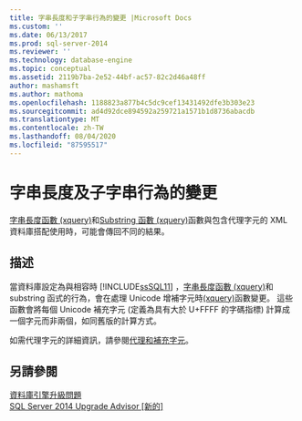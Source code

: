 ```yaml
---
title: 字串長度和子字串行為的變更 |Microsoft Docs
ms.custom: ''
ms.date: 06/13/2017
ms.prod: sql-server-2014
ms.reviewer: ''
ms.technology: database-engine
ms.topic: conceptual
ms.assetid: 2119b7ba-2e52-44bf-ac57-82c2d46a48ff
author: mashamsft
ms.author: mathoma
ms.openlocfilehash: 1188823a877b4c5dc9cef13431492dfe3b303e23
ms.sourcegitcommit: ad4d92dce894592a259721a1571b1d8736abacdb
ms.translationtype: MT
ms.contentlocale: zh-TW
ms.lasthandoff: 08/04/2020
ms.locfileid: "87595517"
---
```

# <a name="changes-to-behavior-of-string-length-and-substring"></a>字串長度及子字串行為的變更
  [字串長度函數 &#40;xquery&#41;](/sql/xquery/functions-on-string-values-string-length)和[Substring 函數 &#40;xquery&#41;](/sql/xquery/functions-on-string-values-substring)函數與包含代理字元的 XML 資料庫搭配使用時，可能會傳回不同的結果。  
  
## <a name="description"></a>描述  
 當資料庫設定為與相容時 [!INCLUDE[ssSQL11](../../includes/sssql11-md.md)] ，[字串長度函數 &#40;xquery&#41;](/sql/xquery/functions-on-string-values-string-length)和 substring 函式的行為，會在處理 Unicode 增補字元時[&#40;xquery&#41;](/sql/xquery/functions-on-string-values-substring)函數變更。 這些函數會將每個 Unicode 補充字元 (定義為具有大於 U+FFFF 的字碼指標) 計算成一個字元而非兩個，如同舊版的計算方式。  
  
 如需代理字元的詳細資訊，請參閱[代理和補充字元](https://go.microsoft.com/fwlink/?LinkId=178317)。  
  
## <a name="see-also"></a>另請參閱  
 [資料庫引擎升級問題](../../../2014/sql-server/install/database-engine-upgrade-issues.md)   
 [SQL Server 2014 Upgrade Advisor &#91;新的&#93;](https://docs.microsoft.com/sql/sql-server/install/sql-server-2014-upgrade-advisor)  
  
  

